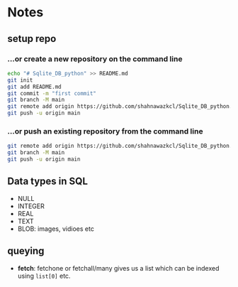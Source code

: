 # Notes

## setup repo

### …or create a new repository on the command line

```bash
echo "# Sqlite_DB_python" >> README.md
git init
git add README.md
git commit -m "first commit"
git branch -M main
git remote add origin https://github.com/shahnawazkcl/Sqlite_DB_python.git
git push -u origin main
```

### **…or push an existing repository from the command line**

```bash
git remote add origin https://github.com/shahnawazkcl/Sqlite_DB_python.git
git branch -M main
git push -u origin main
```

## Data types in SQL

- NULL
- INTEGER
- REAL
- TEXT
- BLOB: images, vidioes etc

## queying

- **fetch**: fetchone or fetchall/many gives us a list which can be indexed using `list[0]` etc.
